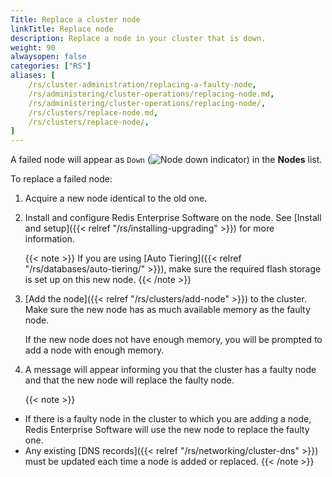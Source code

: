 ```yaml
---
Title: Replace a cluster node
linkTitle: Replace node
description: Replace a node in your cluster that is down. 
weight: 90
alwaysopen: false
categories: ["RS"]
aliases: [
    /rs/cluster-administration/replacing-a-faulty-node,
    /rs/administering/cluster-operations/replacing-node.md,
    /rs/administering/cluster-operations/replacing-node/,
    /rs/clusters/replace-node.md,
    /rs/clusters/replace-node/,
]
---
```

A failed node will appear as `Down` (![Node down indicator](/images/rs/icons/node-down-icon.png)) in the **Nodes** list.

To replace a failed node: 

1. Acquire a new node identical to the old one.

1.  Install and
    configure Redis Enterprise Software on the node. See [Install and setup]({{< relref "/rs/installing-upgrading" >}}) for more information.

    {{< note >}}
If you are using [Auto Tiering]({{< relref "/rs/databases/auto-tiering/" >}}), make sure the required flash storage is set up on this new node.
    {{< /note >}}

1. [Add the node]({{< relref "/rs/clusters/add-node" >}}) to the cluster. Make sure the new node has as much available memory as the faulty
    node.

    If the new node does not have enough memory, you will be prompted to add a node with enough memory.

1. A message will appear informing you that the cluster has a faulty node
    and that the new node will replace the faulty node.

    {{< note >}}
- If there is a faulty node in the cluster to which you are adding a node, Redis Enterprise Software will use the new node to replace the faulty one.
- Any existing [DNS records]({{< relref "/rs/networking/cluster-dns" >}}) must be updated
each time a node is added or replaced.
    {{< /note >}}
